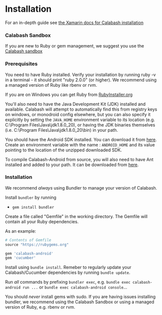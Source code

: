 Installation
============

For an in-depth guide see [the Xamarin docs for Calabash installation](https://developer.xamarin.com/guides/testcloud/calabash/configuring/)

### Calabash Sandbox

If you are new to Ruby or gem management, we suggest you use the [Calabash sandbox](https://github.com/calabash/install)

### Prerequisites
You need to have Ruby installed. Verify your installation by running ruby -v in a terminal - it should print "ruby 2.0.0" (or higher). We recommend using a managed version of Ruby like rbenv or rvm.

If you are on Windows you can get Ruby from [RubyInstaller.org](http://rubyinstaller.org/)

You'll also need to have the Java Development Kit (JDK) installed and available. Calabash will attempt to automatically find this from registry keys on windows, or monodroid config elsewhere, but you can also specify it explicitly by setting the `JAVA_HOME` environment variable to its location (e.g. C:\Program Files\Java\jdk1.8.0_20), or having the JDK binaries themselves (i.e. C:\Program Files\Java\jdk1.8.0_20\bin) in your path.

You should have the Android SDK installed. You can download it from [here](http://developer.android.com/sdk/index.html).  Create an environment variable with the name : `ANDROID_HOME` and its value pointing to the location of the unzipped downloaded SDK.

To compile Calabash-Android from source, you will also need to have Ant installed and added to your path. It can be downloaded from [here](https://ant.apache.org/bindownload.cgi).

### Installation

We recommend *always* using Bundler to manage your version of Calabash.

Install `bundler` by running

 - `gem install bundler`

Create a file called "Gemfile" in the working directory. The Gemfile will contain all your Ruby dependencies.

As an example:

```ruby
# Contents of Gemfile
source "https://rubygems.org"

gem 'calabash-android'
gem 'cucumber'
```

Install using `bundle install`. Remeber to regularly update your Calabash/Cucumber dependencies by running `bundle update`.

Run *all* commands by prefixing `bundler exec`, e.g. `bundle exec calabash-android run ...` or `bundle exec calabash-android console`...

You should *never* install gems with sudo. If you are having issues installing bundler, we recommend using the Calabash Sandbox or using a managed version of Ruby, e.g. rbenv or rvm.
